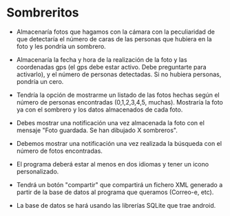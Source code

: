 # Sombreritos

- Almacenaría fotos que hagamos con la cámara con la peculiaridad de que detectaría el número de caras de las personas que hubiera en la foto y les pondría un sombrero.

- Almacenaría la fecha y hora de la realización de la foto y las coordenadas gps (el gps debe estar activo. Debe preguntarte para activarlo), y el número de personas detectadas. Si no hubiera personas, pondría un cero.

- Tendría la opción de mostrarme un listado de las fotos hechas según el número de personas encontradas (0,1,2,3,4,5, muchas). Mostraría la foto ya con el sombrero y los datos almacenados de cada foto.

- Debes mostrar una notificación una vez almacenada la foto con el mensaje "Foto guardada. Se han dibujado X sombreros".

- Debemos mostrar una notificación una vez realizada la búsqueda con el número de fotos encontradas.

- El programa deberá estar al menos en dos idiomas y tener un icono personalizado.

- Tendrá un botón "compartir" que compartirá un fichero XML generado a partir de la base de datos al programa que queramos (Correo-e, etc).

- La base de datos se hará usando las librerías SQLite que trae android.
